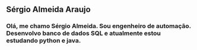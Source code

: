 ## Sérgio Almeida Araujo 

### Olá, me chamo Sérgio Almeida. Sou engenheiro de automação. Desenvolvo banco de dados SQL e atualmente estou estudando python e java.


